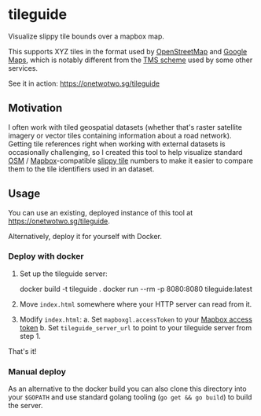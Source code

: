 # tileguide
Visualize slippy tile bounds over a mapbox map.

This supports XYZ tiles in the format used by [OpenStreetMap](https://wiki.openstreetmap.org/wiki/Slippy_map_tilenames) and [Google Maps](https://developers.google.com/maps/documentation/javascript/coordinates#tile-coordinates), which is notably different from the [TMS scheme](https://gist.github.com/tmcw/4954720) used by some other services.

See it in action: https://onetwotwo.sg/tileguide

## Motivation
I often work with tiled geospatial datasets (whether that's raster satellite imagery or vector tiles containing information about a road network). Getting tile references right when working with external datasets is occasionally challenging, so I created this tool to help visualize standard [OSM](https://wiki.openstreetmap.org/wiki/Slippy_Map) / [Mapbox](https://docs.mapbox.com/vector-tiles/reference/)-compatible [slippy tile](https://en.wikipedia.org/wiki/Tiled_web_map) numbers to make it easier to compare them to the tile identifiers used in an dataset.

## Usage

You can use an existing, deployed instance of this tool at https://onetwotwo.sg/tileguide.

Alternatively, deploy it for yourself with Docker.

### Deploy with docker

1. Set up the tileguide server:

    docker build -t tileguide .
    docker run --rm -p 8080:8080 tileguide:latest

1. Move `index.html` somewhere where your HTTP server can read from it.

1. Modify `index.html`:
	a. Set `mapboxgl.accessToken` to your [Mapbox access token](https://docs.mapbox.com/help/how-mapbox-works/access-tokens/)
	b. Set `tileguide_server_url` to point to your tileguide server from step 1.

That's it!

### Manual deploy

As an alternative to the docker build you can also clone this directory into your `$GOPATH` and use standard golang tooling (`go get && go build`) to build the server.
